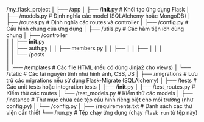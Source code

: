 /my_flask_project
│
├── /app
│   ├── /__init__.py                  # Khởi tạo ứng dụng Flask
│   ├── /models.py                    # Định nghĩa các model (SQLAlchemy hoặc MongoDB)
│   ├── /routes.py                    # Định nghĩa các routes và controller
│   ├── /config.py                    # Cấu hình chung của ứng dụng
│   ├── /utils.py                     # Các hàm tiện ích dùng chung
│   ├── /controller                 
│   │   ├──  __init__.py             
│   │   ├── auth.py 
│   │   ├── members.py 
│   │   ├──
│   │   ├──
│   │   │  
│   │   └── /posts                    
│   │     
│   ├── /templates                    # Các file HTML (nếu có dùng Jinja2 cho views)
│   └── /static                       # Các tài nguyên tĩnh như hình ảnh, CSS, JS
│
├── /migrations                       # Lưu trữ các migrations nếu sử dụng Flask-Migrate (SQLAlchemy)
│
├── /tests                            # Các unit tests hoặc integration tests
│   ├── /__init__.py
│   ├── /test_routes.py               # Kiểm thử các routes
│   └── /test_models.py               # Kiểm thử các models
│
├── /instance                         # Thư mục chứa các tệp cấu hình riêng biệt cho môi trường (như config.py)
│   └── /config.py
│
├── /requirements.txt                 # Danh sách các thư viện cần thiết
└── /run.py                           # Tệp chạy ứng dụng (chạy `flask run` từ tệp này)

